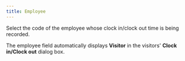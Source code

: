 ```yaml
---
title: Employee
---
```



Select the code of the employee whose clock in/clock out time is being  recorded.


The employee field automatically displays **Visitor** in the visitors' **Clock in/Clock 
 out** dialog box.
